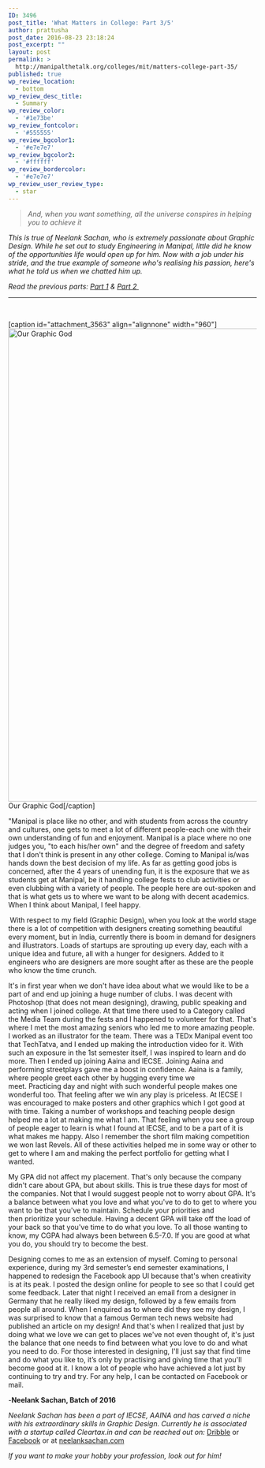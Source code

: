 ```yaml
---
ID: 3496
post_title: 'What Matters in College: Part 3/5'
author: prattusha
post_date: 2016-08-23 23:18:24
post_excerpt: ""
layout: post
permalink: >
  http://manipalthetalk.org/colleges/mit/matters-college-part-35/
published: true
wp_review_location:
  - bottom
wp_review_desc_title:
  - Summary
wp_review_color:
  - '#1e73be'
wp_review_fontcolor:
  - '#555555'
wp_review_bgcolor1:
  - '#e7e7e7'
wp_review_bgcolor2:
  - '#ffffff'
wp_review_bordercolor:
  - '#e7e7e7'
wp_review_user_review_type:
  - star
---
```

<blockquote><em>And, when you want something, all the universe conspires in helping you to achieve it</em></blockquote>
<em>This is true of Neelank Sachan, who is extremely passionate about Graphic Design. While he set out to study Engineering in Manipal, little did he know of the opportunities life would open up for him. Now with a job under his stride, and the true example of someone who's realising his passion, here's what he told us when we chatted him up.</em>

<em>Read the previous parts: <a href="http://manipalthetalk.net/colleges/mit/what-matters-in-college-part-15/" xlink="href">Part 1</a> &amp; <a href="http://manipalthetalk.net/colleges/mit/what-matters-in-college-part-25/" xlink="href">Part 2 </a></em>

<hr />

&nbsp;

[caption id="attachment_3563" align="alignnone" width="960"]<a href="http://manipalthetalk.net/wp-content/uploads/2016/08/12274709_10208435582506553_111019277580165324_n.jpg" xlink="href"><img class="size-full wp-image-3563" src="http://manipalthetalk.net/wp-content/uploads/2016/08/12274709_10208435582506553_111019277580165324_n.jpg" alt="Our Graphic God" width="960" height="960" /></a> Our Graphic God[/caption]

"Manipal is place like no other, and with students from across the country and cultures, one gets to meet a lot of different people-each one with their own understanding of fun and enjoyment. Manipal is a place where no one judges you, "to each his/her own" and the degree of freedom and safety that I don't think is present in any other college. Coming to Manipal is/was hands down the best decision of my life. As far as getting good jobs is concerned, after the 4 years of unending fun, it is the exposure that we as students get at Manipal, be it handling college fests to club activities or even clubbing with a variety of people. The people here are out-spoken and that is what gets us to where we want to be along with decent academics. When I think about Manipal, I feel happy.

<strong> </strong>With respect to my field (Graphic Design), when you look at the world stage there is a lot of competition with designers creating something beautiful every moment, but in India, currently there is boom in demand for designers and illustrators. Loads of startups are sprouting up every day, each with a unique idea and future, all with a hunger for designers. Added to it engineers who are designers are more sought after as these are the people who know the time crunch.

It's in first year when we don't have idea about what we would like to be a part of and end up joining a huge number of clubs. I was decent with Photoshop (that does not mean designing), drawing, public speaking and acting when I joined college. At that time there used to a Category called the Media Team during the fests and I happened to volunteer for that. That's where I met the most amazing seniors who led me to more amazing people. I worked as an illustrator for the team. There was a TEDx Manipal event too that TechTatva, and I ended up making the introduction video for it. With such an exposure in the 1st semester itself, I was inspired to learn and do more. Then I ended up joining Aaina and IECSE. Joining Aaina and performing streetplays gave me a boost in confidence. Aaina is a family, where people greet each other by hugging every time we meet. Practicing day and night with such wonderful people makes one wonderful too. That feeling after we win any play is priceless. At IECSE I was encouraged to make posters and other graphics which I got good at with time. Taking a number of workshops and teaching people design helped me a lot at making me what I am. That feeling when you see a group of people eager to learn is what I found at IECSE, and to be a part of it is what makes me happy. Also I remember the short film making competition we won last Revels. All of these activities helped me in some way or other to get to where I am and making the perfect portfolio for getting what I wanted.

My GPA did not affect my placement. That's only because the company didn't care about GPA, but about skills. This is true these days for most of the companies. Not that I would suggest people not to worry about GPA. It's a balance between what you love and what you've to do to get to where you want to be that you've to maintain. Schedule your priorities and then prioritize your schedule. Having a decent GPA will take off the load of your back so that you've time to do what you love. To all those wanting to know, my CGPA had always been between 6.5-7.0. If you are good at what you do, you should try to become the best.

Designing comes to me as an extension of myself. Coming to personal experience, during my 3rd semester’s end semester examinations, I happened to redesign the Facebook app UI because that's when creativity is at its peak. I posted the design online for people to see so that I could get some feedback. Later that night I received an email from a designer in Germany that he really liked my design, followed by a few emails from people all around. When I enquired as to where did they see my design, I was surprised to know that a famous German tech news website had published an article on my design! And that's when I realized that just by doing what we love we can get to places we've not even thought of, it's just the balance that one needs to find between what you love to do and what you need to do. For those interested in designing, I'll just say that find time and do what you like to, it’s only by practising and giving time that you'll become good at it. I know a lot of people who have achieved a lot just by continuing to try and try. For any help, I can be contacted on Facebook or mail.

-<strong>Neelank Sachan, Batch of 2016</strong>

<em>Neelank Sachan has been a part of IECSE, AAINA and has carved a niche with his extraordinary skills in Graphic Design. Currently he is associated with a startup called Cleartax.in and can be reached out on: </em><a href="http://dribbble.com/NeelankSachan" xlink="href">Dribble</a> or <a href="http://facebook.com/saineelank" xlink="href">Facebook</a> or at <a href="http://neelanksachan.com/" xlink="href">neelanksachan.com</a>

<em>If you want to make your hobby your profession, look out for him!</em>